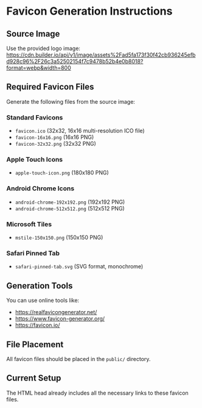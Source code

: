 # Favicon Generation Instructions

## Source Image
Use the provided logo image: https://cdn.builder.io/api/v1/image/assets%2Fad5fa173f30f42cb936245efbd928c96%2F26c3a52502154f7c9478b52b4e0b8018?format=webp&width=800

## Required Favicon Files
Generate the following files from the source image:

### Standard Favicons
- `favicon.ico` (32x32, 16x16 multi-resolution ICO file)
- `favicon-16x16.png` (16x16 PNG)
- `favicon-32x32.png` (32x32 PNG)

### Apple Touch Icons
- `apple-touch-icon.png` (180x180 PNG)

### Android Chrome Icons
- `android-chrome-192x192.png` (192x192 PNG)
- `android-chrome-512x512.png` (512x512 PNG)

### Microsoft Tiles
- `mstile-150x150.png` (150x150 PNG)

### Safari Pinned Tab
- `safari-pinned-tab.svg` (SVG format, monochrome)

## Generation Tools
You can use online tools like:
- https://realfavicongenerator.net/
- https://www.favicon-generator.org/
- https://favicon.io/

## File Placement
All favicon files should be placed in the `public/` directory.

## Current Setup
The HTML head already includes all the necessary links to these favicon files.

